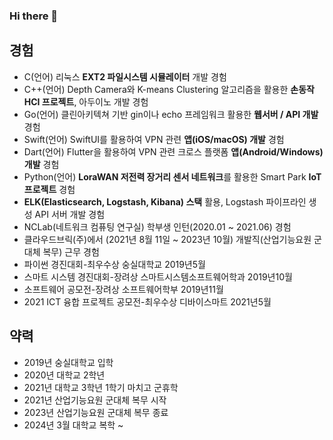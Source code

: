 ### Hi there 👋

<!--
**gjlee0802/gjlee0802** is a ✨ _special_ ✨ repository because its `README.md` (this file) appears on your GitHub profile.

Here are some ideas to get you started:

- 🔭 I’m currently working on ...
- 🌱 I’m currently learning ...
- 👯 I’m looking to collaborate on ...
- 🤔 I’m looking for help with ...
- 💬 Ask me about ...
- 📫 How to reach me: ...
- 😄 Pronouns: ...
- ⚡ Fun fact: ...
-->


## 경험
- C(언어) 리눅스 **EXT2 파일시스템 시뮬레이터** 개발 경험  
- C++(언어) Depth Camera와 K-means Clustering 알고리즘을 활용한 **손동작 HCI 프로젝트**, 아두이노 개발 경험  
- Go(언어) 클린아키텍쳐 기반 gin이나 echo 프레임워크 활용한 **웹서버 / API 개발** 경험  
- Swift(언어) SwiftUI를 활용하여 VPN 관련 **앱(iOS/macOS) 개발** 경험  
- Dart(언어) Flutter을 활용하여 VPN 관련 크로스 플랫폼 **앱(Android/Windows) 개발** 경험  
- Python(언어) **LoraWAN 저전력 장거리 센서 네트워크**를 활용한 Smart Park **IoT 프로젝트** 경험
- **ELK(Elasticsearch, Logstash, Kibana) 스택** 활용, Logstash 파이프라인 생성 API 서버 개발 경험  
- NCLab(네트워크 컴퓨팅 연구실) 학부생 인턴(2020.01 ~ 2021.06) 경험  
- 클라우드브릭(주)에서 (2021년 8월 11일 ~ 2023년 10월) 개발직(산업기능요원 군대체 복무) 근무 경험  
- 파이썬 경진대회-최우수상	숭실대학교	2019년5월  
- 스마트 시스템 경진대회-장려상 스마트시스템소프트웨어학과	2019년10월  
- 소프트웨어 공모전-장려상	소프트웨어학부	2019년11월  
- 2021 ICT 융합 프로젝트 공모전-최우수상	디바이스마트	2021년5월  


## 약력
- 2019년 숭실대학교 입학
- 2020년 대학교 2학년
- 2021년 대학교 3학년 1학기 마치고 군휴학
- 2021년 산업기능요원 군대체 복무 시작
- 2023년 산업기능요원 군대체 복무 종료
- 2024년 3월 대학교 복학 ~
